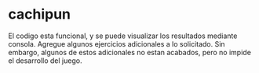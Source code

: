 # cachipun
El codigo esta funcional, y se puede visualizar los resultados mediante consola.
Agregue algunos ejercicios adicionales a lo solicitado.
Sin embargo, algunos de estos adicionales no estan acabados, pero no impide el desarrollo del juego.
